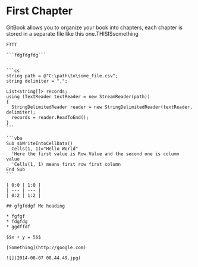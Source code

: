 # First Chapter

GitBook allows you to organize your book into chapters, each chapter is stored in a separate file like this one.THISISsomething

``````NDHRBFJRNF
FTTT

```fdgfdgfdg```


```cs
string path = @"C:\path\to\some_file.csv";
string delimiter = ",";

List<string[]> records;
using (TextReader textReader = new StreamReader(path))
{
  StringDelimitedReader reader = new StringDelimitedReader(textReader, delimiter);
  records = reader.ReadToEnd();
}
```

```vba
Sub sbWriteIntoCellData()
  Cells(1, 1)="Hello World"
  'Here the first value is Row Value and the second one is column value 
  'Cells(1, 1) means first row first column
End Sub
```

| 0:0 | 1:0 |
| --- | --- |
| 0:2 | 1:2 |

## gfgfddgf Me heading

* fgfgf
* fdgfdg
* ggdffdf

$$x + y = 5$$

[Something](http://google.com)

![](2014-08-07 08.44.49.jpg)

